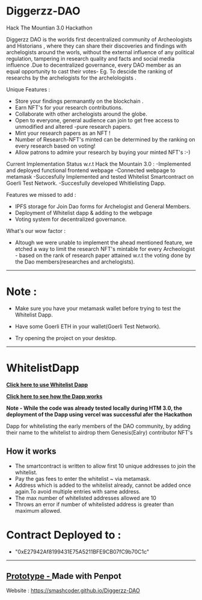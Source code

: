 # Diggerzz-DAO
Hack The Mountian 3.0 Hackathon

Diggerzz DAO is the worlds first decentralized community of Archeologists and Historians , where they can share their discoveries and findings with archelogists around the worls, without the external influence of any political regulation, tampering in research quality and facts and  social media influence .Due to decentralized governance, every DAO member as an equal opportunity to cast their votes- Eg. To descide the ranking of researchs by the archelogists for the archelologists .

Unique Features :
 - Store your findings permanantly on the blockchain .
 - Earn NFT's for your research contributions.
 - Collaborate with other archelogists around the globe.
 - Open to everyone, general audience can join to get free access to unmodified and altered -pure research papers.
 - Mint your research papers as an NFT !
 - Number of Research-NFT's minted can be determined by the ranking on every research based on voting!
 - Allow patrons to admire your research by buying your minted NFT's :-)
 
 Current Implementation Status w.r.t Hack the Mountain 3.0 :
 -Implemented and deployed functional frontend webpage
 -Connected webpage to metamask
 -Succesfully Implemented and tested Whitelist Smartcontract on Goerli Test Network.
 -Succesfully developed Whitlelisting Dapp.
 
 Features we missed to add :
 - IPFS storage for Join Dao forms for Archelogist and General Members.
 - Deployment of Whitelist dapp & adding to the webpage
 - Voting system for decentralized governance.
 
 What's our wow factor :
 - Altough we were unable to implement the ahead mentioned feature, we etched a way to limit the research NFT's mintable for every Archeologist - based on the rank of research paper attained w.r.t the voting done by the Dao members(researches and archelogists). 

---
# Note :
 - Make sure you have your metamask wallet before trying to test the Whitelist Dapp.
 
 - Have some Goerli ETH in your wallet(Goerli Test Network).
 
 - Try opening the project on your desktop.
 
---
# WhitelistDapp

 **[Click here to use Whitelist Dapp](https://whitelist-dao-five.vercel.app/?to=/placeholder.com)**
 

 
 **[Click here to see how the Dapp works](https://youtu.be/kj-IvrLT-9w)**
 
 
 **Note - While the code was already tested locally during HTM 3.0, the deployment of the Dapp using vercel was successful afer the Hackathon**



Dapp for whitelisting  the early members of the DAO community, by adding their name to the whitelist to airdrop them Genesis(Ealry) contributor NFT's


## How it works

 - The smartcontract is written to allow first 10 unique addresses to join the whitelist.
 - Pay the gas fees to enter the whitelist ~ via metamask.
 - Address which is added to the whitelist already, cannot be added once again.To avoid multiple entries with same address.
 - The max number of whitelisted addresses allowed are 10
 - Throws an error if number of whitelisted address is greater than maximum allowed.
 
 # Contract Deployed to :
 
  - "0xE27942Af8199431E75A5211BFE9CB07fC9b70C1c"

 
---
[**Prototype** - ](https://design.penpot.app/#/view/e50010e0-364a-11ed-a332-c67f7655c7b3?page-id=e50010e1-364a-11ed-a332-c67f7655c7b3&section=interactions&index=0&share-id=38a49500-36a4-11ed-a5c2-cf2300df1f4f)
Made with Penpot
---
Website : https://smashcoder.github.io/Diggerzz-DAO
